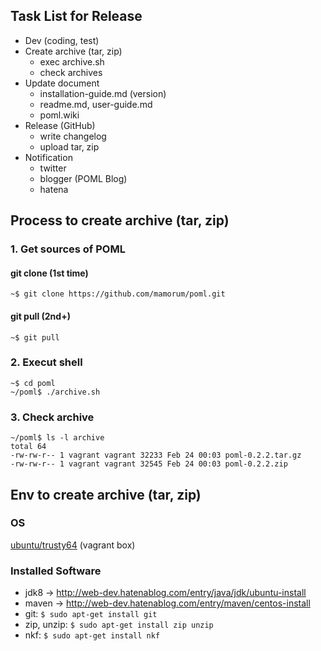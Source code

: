 ## Task List for Release
- Dev (coding, test)
- Create archive (tar, zip)
  - exec archive.sh
  - check archives
- Update document
  - installation-guide.md (version)
  - readme.md, user-guide.md
  - poml.wiki
- Release (GitHub)
  - write changelog
  - upload tar, zip
- Notification
  - twitter
  - blogger (POML Blog)
  - hatena


## Process to create archive (tar, zip)
### 1. Get sources of POML
#### git clone (1st time)
```
~$ git clone https://github.com/mamorum/poml.git
```

#### git pull (2nd+)
```
~$ git pull
```

### 2. Execut shell
```
~$ cd poml
~/poml$ ./archive.sh
```

### 3. Check archive
```
~/poml$ ls -l archive
total 64
-rw-rw-r-- 1 vagrant vagrant 32233 Feb 24 00:03 poml-0.2.2.tar.gz
-rw-rw-r-- 1 vagrant vagrant 32545 Feb 24 00:03 poml-0.2.2.zip
```


## Env to create archive (tar, zip)
### OS
[ubuntu/trusty64](https://atlas.hashicorp.com/ubuntu/boxes/trusty64) (vagrant box)

### Installed Software
- jdk8
  -> http://web-dev.hatenablog.com/entry/java/jdk/ubuntu-install
- maven
  -> http://web-dev.hatenablog.com/entry/maven/centos-install
- git: `$ sudo apt-get install git`
- zip, unzip: `$ sudo apt-get install zip unzip`
- nkf: `$ sudo apt-get install nkf` 
